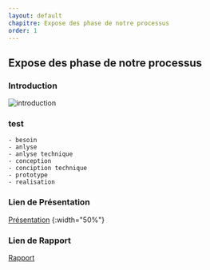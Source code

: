 ```yaml
---
layout: default
chapitre: Expose des phase de notre processus 
order: 1
---
```


## Expose des phase de notre processus       
<!-- new slide -->
### Introduction
![introduction]()
<!-- note -->
 
 ### test
    - besoin
    - anlyse
    - anlyse technique
    - conception 
    - conciption technique
    - prototype
    - realisation
  
### Lien de Présentation
[Présentation]()
{:width="50%"}

### Lien de Rapport
[Rapport](/Expose-des-phase-de-notre-processus/rapport.md)

